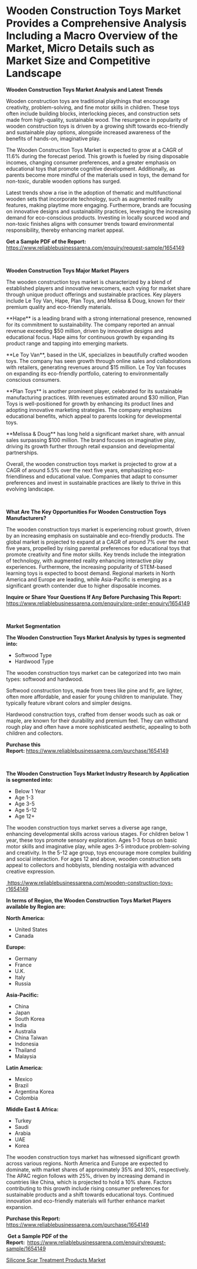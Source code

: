 <p><h1>Wooden Construction Toys Market Provides a Comprehensive Analysis Including a Macro Overview of the Market, Micro Details such as Market Size and Competitive Landscape</h1></p><p><strong>Wooden Construction Toys Market Analysis and Latest Trends</strong></p>
<p><p>Wooden construction toys are traditional playthings that encourage creativity, problem-solving, and fine motor skills in children. These toys often include building blocks, interlocking pieces, and construction sets made from high-quality, sustainable wood. The resurgence in popularity of wooden construction toys is driven by a growing shift towards eco-friendly and sustainable play options, alongside increased awareness of the benefits of hands-on, imaginative play.</p><p>The Wooden Construction Toys Market is expected to grow at a CAGR of 11.6% during the forecast period. This growth is fueled by rising disposable incomes, changing consumer preferences, and a greater emphasis on educational toys that promote cognitive development. Additionally, as parents become more mindful of the materials used in toys, the demand for non-toxic, durable wooden options has surged.</p><p>Latest trends show a rise in the adoption of thematic and multifunctional wooden sets that incorporate technology, such as augmented reality features, making playtime more engaging. Furthermore, brands are focusing on innovative designs and sustainability practices, leveraging the increasing demand for eco-conscious products. Investing in locally sourced wood and non-toxic finishes aligns with consumer trends toward environmental responsibility, thereby enhancing market appeal.</p></p>
<p><strong>Get a Sample PDF of the Report:&nbsp;</strong> <a href="https://www.reliablebusinessarena.com/enquiry/request-sample/1654149?utm_campaign=2136&utm_medium=2&utm_source=Github&utm_content=ia&utm_term=08022025&utm_id=wooden-construction-toys">https://www.reliablebusinessarena.com/enquiry/request-sample/1654149</a></p>
<p>&nbsp;</p>
<p><strong>Wooden Construction Toys Major Market Players</strong></p>
<p><p>The wooden construction toys market is characterized by a blend of established players and innovative newcomers, each vying for market share through unique product offerings and sustainable practices. Key players include Le Toy Van, Hape, Plan Toys, and Melissa & Doug, known for their premium quality and eco-friendly materials.</p><p>**Hape** is a leading brand with a strong international presence, renowned for its commitment to sustainability. The company reported an annual revenue exceeding $50 million, driven by innovative designs and educational focus. Hape aims for continuous growth by expanding its product range and tapping into emerging markets.</p><p>**Le Toy Van**, based in the UK, specializes in beautifully crafted wooden toys. The company has seen growth through online sales and collaborations with retailers, generating revenues around $15 million. Le Toy Van focuses on expanding its eco-friendly portfolio, catering to environmentally conscious consumers.</p><p>**Plan Toys** is another prominent player, celebrated for its sustainable manufacturing practices. With revenues estimated around $30 million, Plan Toys is well-positioned for growth by enhancing its product lines and adopting innovative marketing strategies. The company emphasizes educational benefits, which appeal to parents looking for developmental toys.</p><p>**Melissa & Doug** has long held a significant market share, with annual sales surpassing $100 million. The brand focuses on imaginative play, driving its growth further through retail expansion and developmental partnerships.</p><p>Overall, the wooden construction toys market is projected to grow at a CAGR of around 5.5% over the next five years, emphasizing eco-friendliness and educational value. Companies that adapt to consumer preferences and invest in sustainable practices are likely to thrive in this evolving landscape.</p></p>
<p>&nbsp;</p>
<p><strong>What Are The Key Opportunities For Wooden Construction Toys Manufacturers?</strong></p>
<p><p>The wooden construction toys market is experiencing robust growth, driven by an increasing emphasis on sustainable and eco-friendly products. The global market is projected to expand at a CAGR of around 7% over the next five years, propelled by rising parental preferences for educational toys that promote creativity and fine motor skills. Key trends include the integration of technology, with augmented reality enhancing interactive play experiences. Furthermore, the increasing popularity of STEM-based learning toys is expected to boost demand. Regional markets in North America and Europe are leading, while Asia-Pacific is emerging as a significant growth contender due to higher disposable incomes.</p></p>
<p><strong>Inquire or Share Your Questions If Any Before Purchasing This Report:</strong> <a href="https://www.reliablebusinessarena.com/enquiry/pre-order-enquiry/1654149?utm_campaign=2136&utm_medium=2&utm_source=Github&utm_content=ia&utm_term=08022025&utm_id=wooden-construction-toys">https://www.reliablebusinessarena.com/enquiry/pre-order-enquiry/1654149</a></p>
<p>&nbsp;</p>
<p><strong>Market Segmentation</strong></p>
<p><strong>The Wooden Construction Toys Market Analysis by types is segmented into:</strong></p>
<p><ul><li>Softwood Type</li><li>Hardwood Type</li></ul></p>
<p><p>The wooden construction toys market can be categorized into two main types: softwood and hardwood. </p><p>Softwood construction toys, made from trees like pine and fir, are lighter, often more affordable, and easier for young children to manipulate. They typically feature vibrant colors and simpler designs.  </p><p>Hardwood construction toys, crafted from denser woods such as oak or maple, are known for their durability and premium feel. They can withstand rough play and often have a more sophisticated aesthetic, appealing to both children and collectors.</p></p>
<p><strong>Purchase this Report:&nbsp;</strong><a href="https://www.reliablebusinessarena.com/purchase/1654149?utm_campaign=2136&utm_medium=2&utm_source=Github&utm_content=ia&utm_term=08022025&utm_id=wooden-construction-toys">https://www.reliablebusinessarena.com/purchase/1654149</a></p>
<p>&nbsp;</p>
<p><strong>The Wooden Construction Toys Market Industry Research by Application is segmented into:</strong></p>
<p><ul><li>Below 1 Year</li><li>Age 1-3</li><li>Age 3-5</li><li>Age 5-12</li><li>Age 12+</li></ul></p>
<p><p>The wooden construction toys market serves a diverse age range, enhancing developmental skills across various stages. For children below 1 year, these toys promote sensory exploration. Ages 1-3 focus on basic motor skills and imaginative play, while ages 3-5 introduce problem-solving and creativity. In the 5-12 age group, toys encourage more complex building and social interaction. For ages 12 and above, wooden construction sets appeal to collectors and hobbyists, blending nostalgia with advanced creative expression.</p></p>
<p><a href="https://www.reliablebusinessarena.com/wooden-construction-toys-r1654149?utm_campaign=2136&utm_medium=2&utm_source=Github&utm_content=ia&utm_term=08022025&utm_id=wooden-construction-toys">&nbsp;https://www.reliablebusinessarena.com/wooden-construction-toys-r1654149</a></p>
<p><strong>In terms of Region, the Wooden Construction Toys Market Players available by Region are:</strong></p>
<p>
    <p> <strong> North America: </strong>
        <ul>
            <li>United States</li>
            <li>Canada</li>
        </ul>
        </p> 
    <p> <strong> Europe: </strong>
        <ul>
            <li>Germany</li>
            <li>France</li>
            <li>U.K.</li>
            <li>Italy</li>
            <li>Russia</li>
        </ul>
        </p> 
    <p> <strong> Asia-Pacific: </strong>
        <ul>
            <li>China</li>
            <li>Japan</li>
            <li>South Korea</li>
            <li>India</li>
            <li>Australia</li>
            <li>China Taiwan</li>
            <li>Indonesia</li>
            <li>Thailand</li>
            <li>Malaysia</li>
        </ul>
        </p> 
    <p> <strong> Latin America: </strong>
        <ul>
            <li>Mexico</li>
            <li>Brazil</li>
            <li>Argentina Korea</li>
            <li>Colombia</li>
        </ul>
        </p> 
    <p> <strong> Middle East & Africa: </strong>
        <ul>
            <li>Turkey</li>
            <li>Saudi</li>
            <li>Arabia</li>
            <li>UAE</li>
            <li>Korea</li>
        </ul>
    </p>
    </p>
<p><p>The wooden construction toys market has witnessed significant growth across various regions. North America and Europe are expected to dominate, with market shares of approximately 35% and 30%, respectively. The APAC region follows with 25%, driven by increasing demand in countries like China, which is projected to hold a 10% share. Factors contributing to this growth include rising consumer preferences for sustainable products and a shift towards educational toys. Continued innovation and eco-friendly materials will further enhance market expansion.</p></p>
<p><strong>Purchase this Report: </strong><a href="https://www.reliablebusinessarena.com/purchase/1654149?utm_campaign=2136&utm_medium=2&utm_source=Github&utm_content=ia&utm_term=08022025&utm_id=wooden-construction-toys">https://www.reliablebusinessarena.com/purchase/1654149</a></p>
<p>&nbsp;<strong>Get a Sample PDF of the Report:&nbsp;&nbsp;</strong><a href="https://www.reliablebusinessarena.com/enquiry/request-sample/1654149?utm_campaign=2136&utm_medium=2&utm_source=Github&utm_content=ia&utm_term=08022025&utm_id=wooden-construction-toys">https://www.reliablebusinessarena.com/enquiry/request-sample/1654149</a></p>
<p><strong></strong></p>
<p><p><a href="https://github.com/tona7vba/Market-Research-Report-List-1/blob/main/silicone-scar-treatment-products-market.md?utm_campaign=2136&utm_medium=2&utm_source=Github&utm_content=ia&utm_term=08022025&utm_id=wooden-construction-toys">Silicone Scar Treatment Products Market</a></p></p>